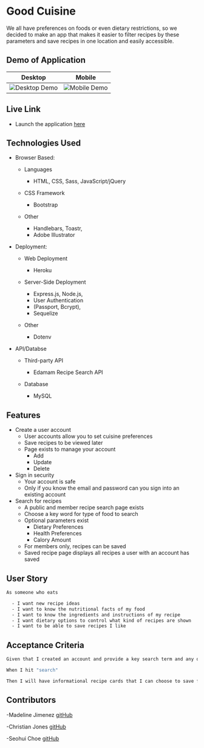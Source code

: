 # Good Cuisine

We all have preferences on foods or even dietary restrictions, so we decided to make an app that makes it easier to filter recipes by these parameters and save recipes  in one location and easily accessible.

## Demo of Application

Desktop                    |  Mobile
:-------------------------:|:-------------------------:
![Desktop Demo](./public/gifs/Good_Cuisine_Desktop_Demo.gif)  |  ![Mobile Demo](./public/gifs/Good_Cuisine_Mobile_Demo.gif)

## Live Link
- Launch the application [here](https://good-cuisine.herokuapp.com/)

## Technologies Used

- Browser Based:
  - Languages
    - HTML, CSS, Sass, JavaScript/jQuery

  - CSS Framework
    - Bootstrap

  - Other
    - Handlebars, Toastr, 
    - Adobe Illustrator
    
- Deployment:
  - Web Deployment
    - Heroku

  - Server-Side Deployment
    - Express.js, Node.js, 
    - User Authentication 
    - (Passport, Bcrypt),
    - Sequelize

  - Other
    - Dotenv

- API/Databse
  - Third-party API
    - Edamam Recipe Search API

  - Database
    - MySQL

## Features
- Create a user account
  - User accounts allow you to set cuisine preferences
  - Save recipes to be viewed later
  - Page exists to manage your account
    - Add
    - Update
    - Delete
- Sign in security
  - Your account is safe
  - Only if you know the email and password can you sign into an existing account
- Search for recipes
  - A public and member recipe search page exists
  - Choose a key word for type of food to search
  - Optional parameters exist
    - Dietary Preferences
    - Health Preferences
    - Calory Amount
  - For members only, recipes can be saved
  - Saved recipe page displays all recipes a user with an account has saved
  
## User Story

```sh
As someone who eats

  - I want new recipe ideas
  - I want to know the nutritional facts of my food
  - I want to know the ingredients and instructions of my recipe
  - I want dietary options to control what kind of recipes are shown
  - I want to be able to save recipes I like
```

## Acceptance Criteria

```sh
Given that I created an account and provide a key search term and any optional search parameters

When I hit "search"

Then I will have informational recipe cards that I can choose to save for later
```

## Contributors
-Madeline Jimenez [gitHub](https://github.com/mijimenez)

-Christian Jones [gitHub](https://github.com/jonesec2)

-Seohui Choe [gitHub](https://github.com/schoe14)
